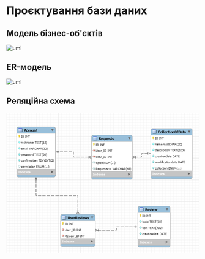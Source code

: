 # Проєктування бази даних

## Модель бізнес-об'єктів

![uml](http://www.plantuml.com/plantuml/proxy?cache=no&src=https://raw.githubusercontent.com/e-andrew/Industrial_Eden/e-andrew/src/uml/BE-model.puml)

## ER-модель

![uml](http://www.plantuml.com/plantuml/proxy?cache=no&src=https://raw.githubusercontent.com/e-andrew/Industrial_Eden/e-andrew/src/uml/ER-model.puml)

## Реляційна схема

<a href="url"><img src="https://github.com/e-andrew/Industrial_Eden/blob/e-andrew/src/uml/Relation-model.PNG"></a>
